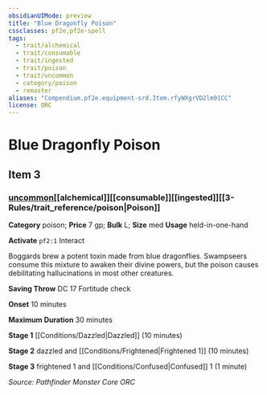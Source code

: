 ```yaml
---
obsidianUIMode: preview
title: "Blue Dragonfly Poison"
cssclasses: pf2e,pf2e-spell
tags:
  - trait/alchemical
  - trait/consumable
  - trait/ingested
  - trait/poison
  - trait/uncommon
  - category/poison
  - remaster
aliases: "Compendium.pf2e.equipment-srd.Item.rfyWXgrVD2lm91CC"
license: ORC
---
```

# Blue Dragonfly Poison
## Item 3
### [uncommon](uncommon.md "Uncommon Rarity Trait")[[alchemical]][[consumable]][[ingested]][[3-Rules/trait_reference/poison|Poison]]

**Category** poison; 
**Price** 7 gp; 
**Bulk** L; **Size** med
**Usage** held-in-one-hand

**Activate** `pf2:1` Interact

Boggards brew a potent toxin made from blue dragonflies. Swampseers consume this mixture to awaken their divine powers, but the poison causes debilitating hallucinations in most other creatures.

**Saving Throw** DC 17 Fortitude check

**Onset** 10 minutes

**Maximum Duration** 30 minutes

**Stage 1** [[Conditions/Dazzled|Dazzled]] (10 minutes)

**Stage 2** dazzled and [[Conditions/Frightened|Frightened 1]] (10 minutes)

**Stage 3** frightened 1 and [[Conditions/Confused|Confused]] 1 (1 minute)

*Source: Pathfinder Monster Core*
*ORC*